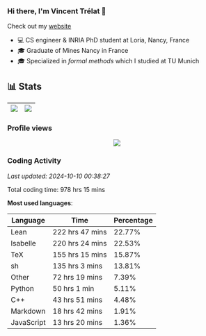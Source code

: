 ### Hi there, I'm Vincent Trélat 👋

Check out my [website](https://vtrelat.github.io)

-   💻 CS engineer & INRIA PhD student at Loria, Nancy, France
-   🎓 Graduate of Mines Nancy in France
-   🎓 Specialized in _formal methods_ which I studied at TU Munich

## 📊 **Stats**

| <img align="center" src="https://readme-stats.clckblog.space/api?username=VTrelat&show_icons=true&include_all_commits=true&theme=tokyonight&hide_border=true" /> | <img align="center" src="https://readme-stats.clckblog.space/api/top-langs/?username=VTrelat&layout=compact&theme=tokyonight&hide_border=true" /> |
| ---------------------------------------------------------------------------------------------------------------------------------------------------------------- | ------------------------------------------------------------------------------------------------------------------------------------------------- |

### Profile views

<p align="center">
 <img src="https://profile-counter.glitch.me/VTrelat/count.svg" />
</p>

<!--automations-->
### Coding Activity
_Last updated: 2024-10-10 00:38:27_

Total coding time: 978 hrs 15 mins

**Most used languages**:

| Language | Time | Percentage |
| ------------- | ------------- | ------------- |
| Lean | 222 hrs 47 mins | 22.77% |
| Isabelle | 220 hrs 24 mins | 22.53% |
| TeX | 155 hrs 15 mins | 15.87% |
| sh | 135 hrs 3 mins | 13.81% |
| Other | 72 hrs 19 mins | 7.39% |
| Python | 50 hrs 1 min | 5.11% |
| C++ | 43 hrs 51 mins | 4.48% |
| Markdown | 18 hrs 42 mins | 1.91% |
| JavaScript | 13 hrs 20 mins | 1.36% |

